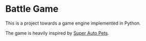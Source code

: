 # Battle Game
This is a project towards a game engine implemented in Python.

The game is heavily inspired by [Super Auto Pets](https://teamwoodgames.com/). 